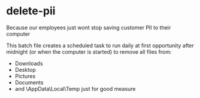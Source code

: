 # delete-pii
Because our employees just wont stop saving customer PII to their computer

This batch file creates a scheduled task to run daily at first opportunity after midnight (or when the computer is started) to remove all files from:

  * Downloads
  * Desktop
  * Pictures
  * Documents
  * and \AppData\Local\Temp just for good measure
